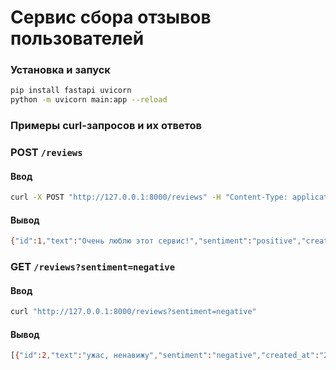 # Сервис сбора отзывов пользователей 
### Установка и запуск

```bash
pip install fastapi uvicorn
python -m uvicorn main:app --reload
```

### Примеры curl-запросов и их ответов

### POST `/reviews`
#### Ввод
```bash
curl -X POST "http://127.0.0.1:8000/reviews" -H "Content-Type: application/json" -d "{\"text\": \"Очень люблю этот сервис!\"}"
```

#### Вывод
```bash
{"id":1,"text":"Очень люблю этот сервис!","sentiment":"positive","created_at":"2025-07-08T17:14:49.823796"}
```

### GET `/reviews?sentiment=negative`
#### Ввод
```bash
curl "http://127.0.0.1:8000/reviews?sentiment=negative"
```

#### Вывод
```bash
[{"id":2,"text":"ужас, ненавижу","sentiment":"negative","created_at":"2025-07-08T17:21:27.890133"}]
```